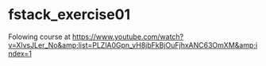 # fstack_exercise01
Folowing course at https://www.youtube.com/watch?v=XlvsJLer_No&amp;list=PLZlA0Gpn_vH8jbFkBjOuFjhxANC63OmXM&amp;index=1
